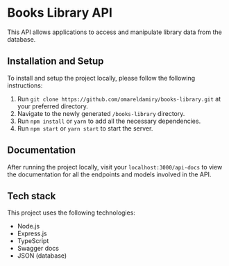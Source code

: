 # Books Library API

This API allows applications to access and manipulate library data from the database.

## Installation and Setup

To install and setup the project locally, please follow the following instructions:

1. Run `git clone https://github.com/omareldamiry/books-library.git` at your preferred directory.
2. Navigate to the newly generated `/books-library` directory.
3. Run `npm install` or `yarn` to add all the necessary dependencies.
4. Run `npm start` or `yarn start` to start the server.

## Documentation

After running the project locally, visit your `localhost:3000/api-docs` to view the documentation for all the endpoints and models involved in the API.

## Tech stack

This project uses the following technologies:
- Node.js
- Express.js
- TypeScript
- Swagger docs
- JSON (database)

